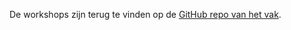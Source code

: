 De workshops zijn terug te vinden op de [GitHub repo van het vak](https://github.com/HOGENT-Databases/DB1-Workshops).
